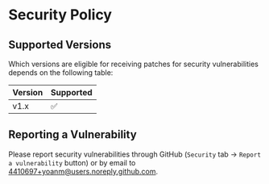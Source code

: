 # Security Policy

## Supported Versions

Which versions are eligible for receiving patches for security vulnerabilities depends on the following table:

| Version | Supported |
|---------|-----------|
| v1.x    | :white_check_mark: |

## Reporting a Vulnerability

Please report security vulnerabilities through GitHub (`Security` tab -> `Report a vulnerability` button) or by email to 4410697+yoanm@users.noreply.github.com. 
